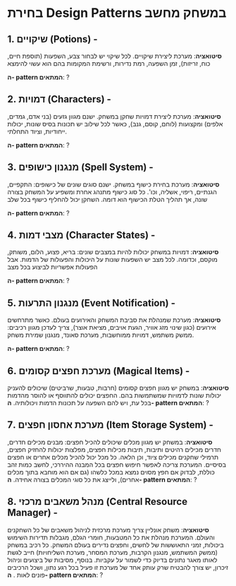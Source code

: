 # בחירת Design Patterns במשחק מחשב

## 1. שיקויים (Potions) - 

**סיטואציה**: מערכת ליצירת שיקויים. לכל שיקוי יש לבחור צבע, השפעות (תוספת חיים, כוח, זריזות), זמן השפעה, רמת נדירות, ורשימת המקומות בהם הוא עשוי להימצא

**ה- pattern המתאים**: ?


## 2. דמויות (Characters) - 

**סיטואציה**: מערכת ליצירת דמויות שחקן במשחק. ישנם מגוון גזעים (בני אדם, גמדים, אלפים) ומקצועות (לוחם, קוסם, גנב), כאשר לכל שילוב יש תכונות בסיס שונות, יכולות ייחודיות, וציוד התחלתי.

**ה- pattern המתאים**: ?


## 3. מנגנון כישופים (Spell System) - 

**סיטואציה**: מערכת בחירת כישוף במשחק. ישנם סוגים שונים של כישופים: התקפיים, הגנתיים, ריפוי, אשליה, וכו'. כל סוג כישוף מתנהג אחרת ומשפיע על המשחק בצורה שונה, אך תהליך הטלת הכישוף הוא דומה. השחקן יכול להחליף כישוף בכל שלב

**ה- pattern המתאים**: ?


## 4. מצבי דמות (Character States) -

**סיטואציה**: דמויות במשחק יכולות להיות במצבים שונים: בריא, פצוע, הלום, משותק, מוקסם, וכדומה. לכל מצב יש השפעות שונות על היכולות והפעולות של הדמות. אבל הפעולות אפשריות לביצוע בכל מצב

**ה- pattern המתאים**: ?


## 5. מנגנון התרעות (Event Notification) - 

**סיטואציה**: מערכת שמנהלת את סביבת המשחק והאירועים בעולם. כאשר מתרחשים אירועים (כגון שינוי מזג אוויר, הגעת אויבים, מציאת אוצר), צריך לעדכן מגוון רכיבים: ממשק משתמש, דמויות ממוחשבות, מערכת סאונד, מנגנון שמירת משחק.

**ה- pattern המתאים**: ?


## 6. מערכת חפצים קסומים (Magical Items) - 
**סיטואציה**: במשחק יש מגוון חפצים קסומים (חרבות, טבעות, שרביטים) שיכולים להעניק יכולות שונות לדמויות שמשתמשות בהם. החפצים יכולים להתווסף או להוסר מהדמות בכל עת, ויש להם השפעה על תכונות הדמות ויכולותיה.
**ה- pattern המתאים**: ?

## 7. מערכת אחסון חפצים (Item Storage System) - 
**סיטואציה**: במשחק יש מגוון מכלים שיכולים להכיל חפצים: מבנים מכילים חדרים, חדרים מכילים רהיטים ותיבות, תיבות מכילות חפצים, מפלצות יכולות להחזיק חפצים, תרמילי שחקנים מכילים ציוד, וכן הלאה. כל מכל יכול להכיל מכלים אחרים או חפצים בסיסיים. המערכת צריכה לאפשר חיפוש חפצים בכל המבנה ההיררכי, לחשב כמות זהב כוללת, לבדוק אם חפץ מסוים נמצא במכל כלשהו (גם אם הוא מוחבא בתוך מכלים אחרים), ולייצג את כל סוגי המכלים בצורה אחידה.
**ה- pattern המתאים**: ?

## 8. מנהל משאבים מרכזי (Central Resource Manager) - 
**סיטואציה**: משחק אונליין צריך מערכת מרכזית לניהול משאבים של כל השחקנים והעולם. המערכת מנהלת את כל המטבעות, חומרי הגלם, מגבלות תדירות השימוש ביכולות, זמני התאוששות של לחשים, וחפצים נדירים בעולם המשחק. כל רכיב במשחק (ממשק המשתמש, מנגנון הקרבות, מערכת המסחר, מערכת השליחויות) חייב לגשת לאותו מאגר נתונים בדיוק כדי לשמור על עקביות. בנוסף, מסיבות של ביצועים וניהול זיכרון, יש צורך להבטיח שרק עותק אחד של מערכת זו פעיל בכל רגע נתון, ושכל הרכיבים פונים לאות .
**ה- pattern המתאים**: ?


